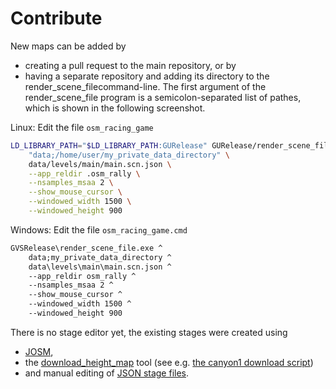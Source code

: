 # Contribute

New maps can be added by

- creating a pull request to the main repository, or by
- having a separate repository and adding its directory to the render_scene_filecommand-line. The first argument of the render_scene_file program is a semicolon-separated list of pathes, which is shown in the following screenshot.

Linux: Edit the file `osm_racing_game`

```bash
LD_LIBRARY_PATH="$LD_LIBRARY_PATH:GURelease" GURelease/render_scene_file \
    "data;/home/user/my_private_data_directory" \
    data/levels/main/main.scn.json \
    --app_reldir .osm_rally \
    --nsamples_msaa 2 \
    --show_mouse_cursor \
    --windowed_width 1500 \
    --windowed_height 900
```

Windows: Edit the file `osm_racing_game.cmd`

```cmd
GVSRelease\render_scene_file.exe ^
    data;my_private_data_directory ^
    data\levels\main\main.scn.json ^
    --app_reldir osm_rally ^
    --nsamples_msaa 2 ^
    --show_mouse_cursor ^
    --windowed_width 1500 ^
    --windowed_height 900
```

There is no stage editor yet, the existing stages were created using

- [JOSM](https://josm.openstreetmap.de/),
- the [download_height_map](https://github.com/gre-42/Mlib/blob/master/Apps/Download_Heightmap/download_heightmap.cpp) tool (see e.g. [the canyon1 download script](https://github.com/gre-42/MGame/blob/main/data/levels/canyon1/download_height.sh))
- and manual editing of [JSON stage files](https://github.com/gre-42/MGame/blob/main/data/levels/desert1/osm_resource_desert1.scn.json).
